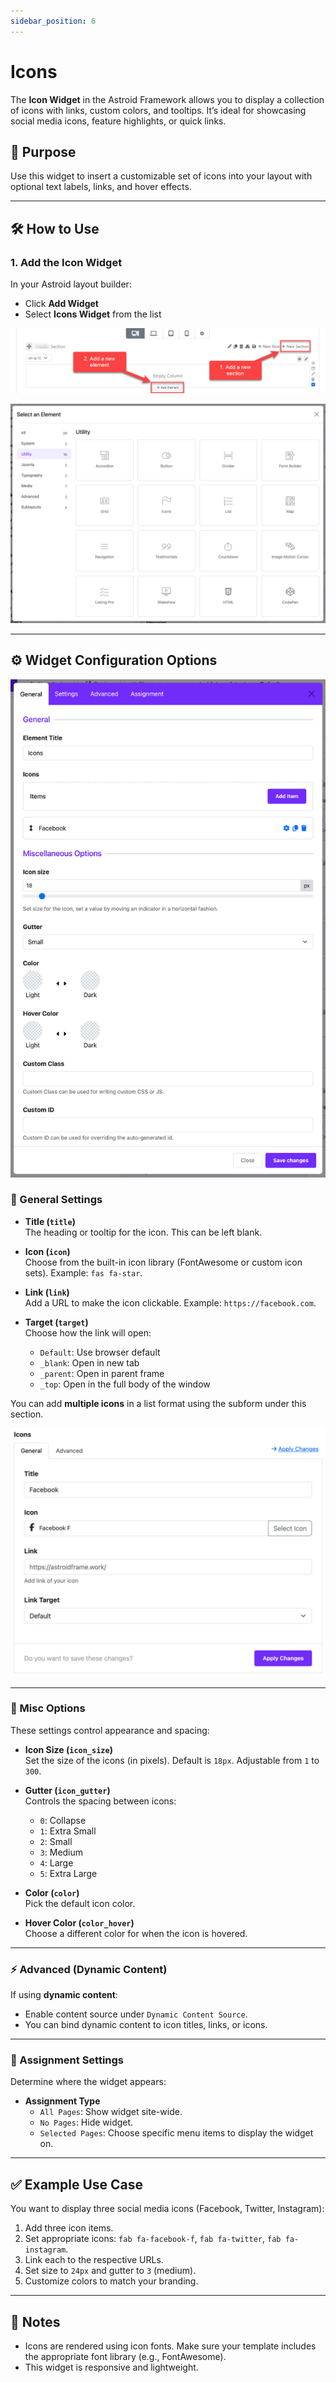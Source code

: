 ```yaml
---
sidebar_position: 6
---
```


# Icons

The **Icon Widget** in the Astroid Framework allows you to display a collection of icons with links, custom colors, and tooltips. It’s ideal for showcasing social media icons, feature highlights, or quick links.

## 📌 Purpose
Use this widget to insert a customizable set of icons into your layout with optional text labels, links, and hover effects.

---

## 🛠️ How to Use

### 1. Add the Icon Widget
In your Astroid layout builder:
- Click **Add Widget**
- Select **Icons Widget** from the list

![add-element.jpeg](../../../static/img/widgets/add-element.jpeg)

![select-utilities.jpg](../../../static/img/widgets/select-utilities.jpg)

---

## ⚙️ Widget Configuration Options

![icon-widget.jpg](../../../static/img/widgets/icon-widget.jpg)

### 🔧 General Settings

- **Title (`title`)**  
  The heading or tooltip for the icon. This can be left blank.

- **Icon (`icon`)**  
  Choose from the built-in icon library (FontAwesome or custom icon sets). Example: `fas fa-star`.

- **Link (`link`)**  
  Add a URL to make the icon clickable. Example: `https://facebook.com`.

- **Target (`target`)**  
  Choose how the link will open:
    - `Default`: Use browser default
    - `_blank`: Open in new tab
    - `_parent`: Open in parent frame
    - `_top`: Open in the full body of the window

You can add **multiple icons** in a list format using the subform under this section.

![icon-items.jpg](../../../static/img/widgets/icon-items.jpg)

---

### 🎨 Misc Options

These settings control appearance and spacing:

- **Icon Size (`icon_size`)**  
  Set the size of the icons (in pixels). Default is `18px`. Adjustable from `1` to `300`.

- **Gutter (`icon_gutter`)**  
  Controls the spacing between icons:
    - `0`: Collapse
    - `1`: Extra Small
    - `2`: Small
    - `3`: Medium
    - `4`: Large
    - `5`: Extra Large

- **Color (`color`)**  
  Pick the default icon color.

- **Hover Color (`color_hover`)**  
  Choose a different color for when the icon is hovered.

---

### ⚡ Advanced (Dynamic Content)

If using **dynamic content**:
- Enable content source under `Dynamic Content Source`.
- You can bind dynamic content to icon titles, links, or icons.

---

### 📑 Assignment Settings

Determine where the widget appears:

- **Assignment Type**
    - `All Pages`: Show widget site-wide.
    - `No Pages`: Hide widget.
    - `Selected Pages`: Choose specific menu items to display the widget on.

---

## ✅ Example Use Case

You want to display three social media icons (Facebook, Twitter, Instagram):
1. Add three icon items.
2. Set appropriate icons: `fab fa-facebook-f`, `fab fa-twitter`, `fab fa-instagram`.
3. Link each to the respective URLs.
4. Set size to `24px` and gutter to `3` (medium).
5. Customize colors to match your branding.

---

## 📝 Notes
- Icons are rendered using icon fonts. Make sure your template includes the appropriate font library (e.g., FontAwesome).
- This widget is responsive and lightweight.